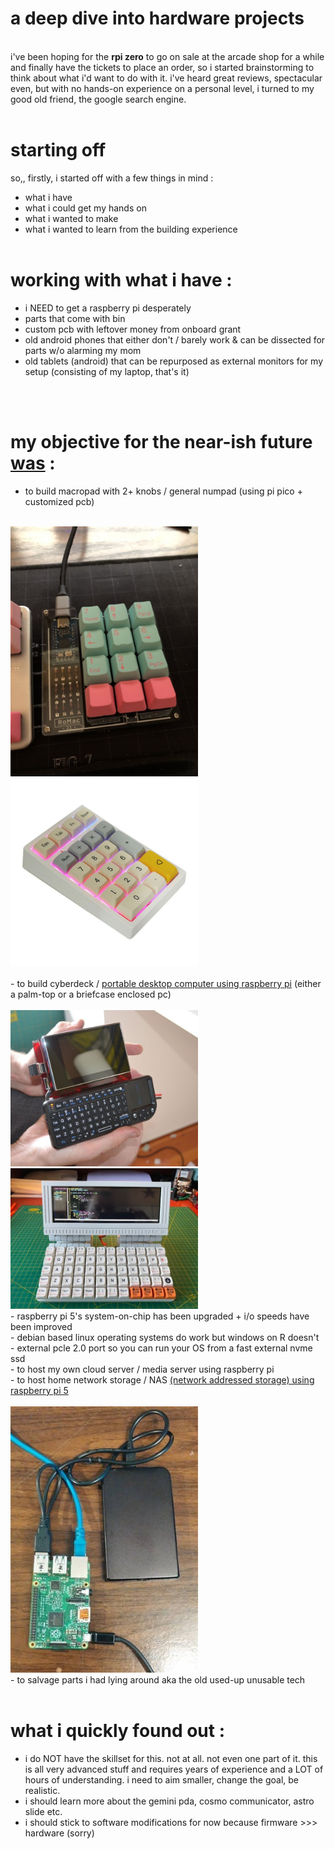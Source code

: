 <link href="style.css" rel="stylesheet"></link>

# a deep dive into hardware projects 
<br>
i've been hoping for the <b>rpi zero</b> to go on sale at the arcade shop for a while and finally have the tickets to place an order, so i started brainstorming to think about what i'd want to do with it. i've heard great reviews, spectacular even, but with no hands-on experience on a personal level, i turned to my good old friend, the google search engine. 
<br><br>

# starting off
so,, firstly, i started off with a few things in mind : <br>
- what i have <br>
- what i could get my hands on <br>
- what i wanted to make <br>
- what i wanted to learn from the building experience <br><br>

# working with what i have : <br>
- i NEED to get a raspberry pi desperately <br>
- parts that come with bin <br>
- custom pcb with leftover money from onboard grant <br>
- old android phones that either don't / barely work & can be dissected for parts w/o alarming my mom <br>
- old tablets (android) that can be repurposed as external monitors for my setup (consisting of my laptop, that's it)

<br><br>

# my objective for the near-ish future <a href ="https://www.pocket-lint.com/how-to-use-raspberry-pi-5-beginner-projects/">was</a> : <br>
- to build macropad with 2+ knobs / general numpad (using pi pico + customized pcb) <br><br>

<div class="row">
  <div class="column">
<img src="images/b2cd684dbebe590c5189df350b9ba5bd.jpg" alt="Description" width="300">
  </div>
  <div class="column">
<img src="images/c00044364b1433a77d1ffdd0d2182ed3.jpg" alt="Description" width="300">
  </div>
</div>
<!-- ![image](images/b2cd684dbebe590c5189df350b9ba5bd.jpg) ![image](images/c00044364b1433a77d1ffdd0d2182ed3.jpg)  -->

<br>
- to build cyberdeck / <a href="https://www.instructables.com/Make-a-Portable-Computer-Using-a-Raspberry-Pi/">portable desktop computer using raspberry pi</a> (either a palm-top or a briefcase enclosed pc) <br><br>

<img src="images/729e4665f5b2caf47ca17cafd64e7bad.jpg" alt="Description" width="300">
<img src="images/71734aed0854f98c4ada6fd2eeeb16d7.jpg" alt="Description" width="300">
<!-- ![image](images/729e4665f5b2caf47ca17cafd64e7bad.jpg) ![image](images/71734aed0854f98c4ada6fd2eeeb16d7.jpg) -->

<br>
        - raspberry pi 5's system-on-chip has been upgraded + i/o speeds have been improved <br>
        - debian based linux operating systems do work but windows on R doesn't <br>
        - external pcle 2.0 port so you can run your OS from a fast external nvme ssd <br>
- to host my own cloud server / media server using raspberry pi <br>
- to host home network storage / NAS <a href = "https://www.youtube.com/watch?v=gyMpI8csWis">
(network addressed storage) using raspberry pi 5 </a><br><br>

<!-- ![image](images/08cba19aa7b8a4d319c77bdd8f570397.jpg){width=30} -->
<img src="images/08cba19aa7b8a4d319c77bdd8f570397.jpg" alt="Description" width="300">

<br>
- to salvage parts i had lying around aka the old used-up unusable tech <br><br>

# what i quickly found out :
- i do NOT have the skillset for this. not at all. not even one part of it. this is all very advanced stuff and requires years of experience and a LOT of hours of understanding. i need to aim smaller, change the goal, be realistic. <br>
- i should learn more about the gemini pda, cosmo communicator, astro slide etc. <br>
- i should stick to software modifications for now because firmware >>> hardware (sorry) <br>

